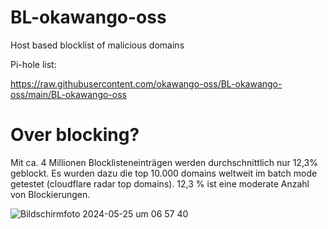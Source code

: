 # BL-okawango-oss
Host based blocklist of malicious domains

Pi-hole list: 

https://raw.githubusercontent.com/okawango-oss/BL-okawango-oss/main/BL-okawango-oss

# Over blocking?
Mit ca. 4 Millionen Blocklisteneinträgen werden durchschnittlich nur 12,3% geblockt. Es wurden dazu die top 10.000 domains weltweit im batch mode getestet (cloudflare radar top domains). 12,3 % ist eine moderate Anzahl von Blockierungen.

![Bildschirmfoto 2024-05-25 um 06 57 40](https://github.com/okawango-oss/BL-okawango-oss/assets/125760839/7090d149-4c5c-41d9-8a61-35dfdfa96976)

